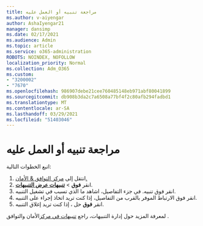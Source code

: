 ```yaml
---
title: مراجعة تنبيه أو العمل عليه
ms.author: v-aiyengar
author: AshaIyengar21
manager: dansimp
ms.date: 02/17/2021
ms.audience: Admin
ms.topic: article
ms.service: o365-administration
ROBOTS: NOINDEX, NOFOLLOW
localization_priority: Normal
ms.collection: Adm_O365
ms.custom:
- "3200002"
- "7670"
ms.openlocfilehash: 986907debe21cee760485148eb971abf80041899
ms.sourcegitcommit: db908b3da2c7a6508a77bf4f2c80afb294fadbd1
ms.translationtype: MT
ms.contentlocale: ar-SA
ms.lasthandoff: 03/29/2021
ms.locfileid: "51403046"
---
```

# <a name="review-or-act-on-an-alert"></a>مراجعة تنبيه أو العمل عليه

اتبع الخطوات التالية:

1. انتقل إلى [مركز التوافق & الأمان.](https://go.microsoft.com/fwlink/p/?linkid=2077143)
1. انقر **فوق**  >  **[تنبيهات عرض التنبيهات](https://go.microsoft.com/fwlink/?linkid=2103301)**.
1. انقر فوق تنبيه. في جزء التفاصيل، اشاهد ما الذي تسبب في تشغيل التنبيه.
1. انقر فوق الارتباط الموفر بالقرب من التفاصيل، إذا كنت تريد اتخاذ إجراء على التنبيه.
1. انقر **فوق** حل ، إذا كنت تريد إغلاق التنبيه.

لمعرفة المزيد حول إدارة التنبيهات، راجع [تنبيهات في مركز](https://go.microsoft.com/fwlink/?linkid=2103211)الأمان والتوافق .

